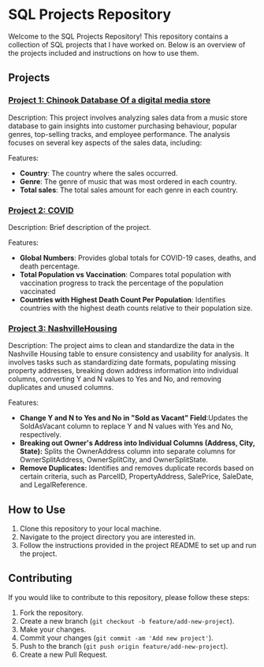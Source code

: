 # SQL Projects Repository

Welcome to the SQL Projects Repository! This repository contains a collection of SQL projects that I have worked on. Below is an overview of the projects included and instructions on how to use them.

## Projects

### [Project 1: Chinook Database Of a digital media store]([project1/][(https://github.com/MMS-21/SQL/tree/9cc51c6e8ae0d2b4d2a2305075617b15a85a9ea4/Analysis%20of%20Chinook%20Database%20Of%20a%20digital%20media%20store)](https://github.com/MMS-21/SQL/tree/f3922eb8e3afdf9f732e49c62f5ba4bfc71fa665/Analysis%20of%20Chinook%20Database%20Of%20a%20digital%20media%20store))

Description: This project involves analyzing sales data from a music store database to gain insights into customer purchasing behaviour, popular genres, top-selling tracks, and employee performance. The analysis focuses on several key aspects of the sales data, including:

Features:
- **Country**: The country where the sales occurred.
- **Genre**: The genre of music that was most ordered in each country.
- **Total sales**: The total sales amount for each genre in each country.

### [Project 2: COVID]([project2/](https://github.com/MMS-21/SQL/blob/9cc51c6e8ae0d2b4d2a2305075617b15a85a9ea4/COVID%20Portfolio%20Project.sql))

Description: Brief description of the project.

Features:
- **Global Numbers**: Provides global totals for COVID-19 cases, deaths, and death percentage.
- **Total Population vs Vaccination**: Compares total population with vaccination progress to track the percentage of the population vaccinated
- **Countries with Highest Death Count Per Population**: Identifies countries with the highest death counts relative to their population size.

### [Project 3: NashvilleHousing ]([project2/]([https://github.com/MMS-21/SQL/blob/9cc51c6e8ae0d2b4d2a2305075617b15a85a9ea4/COVID%20Portfolio%20Project.sql](https://github.com/MMS-21/SQL/blob/9cc51c6e8ae0d2b4d2a2305075617b15a85a9ea4/NashvilleHousing%20-Data%20Cleaning%20Project.sql)))

Description: The project aims to clean and standardize the data in the Nashville Housing table to ensure consistency and usability for analysis. It involves tasks such as standardizing date formats, populating missing property addresses, breaking down address information into individual columns, converting Y and N values to Yes and No, and removing duplicates and unused columns.

Features:
- **Change Y and N to Yes and No in "Sold as Vacant" Field**:Updates the SoldAsVacant column to replace Y and N values with Yes and No, respectively.
- **Breaking out Owner's Address into Individual Columns (Address, City, State):** Splits the OwnerAddress column into separate columns for OwnerSplitAddress, OwnerSplitCity, and OwnerSplitState.
- **Remove Duplicates:** Identifies and removes duplicate records based on certain criteria, such as ParcelID, PropertyAddress, SalePrice, SaleDate, and LegalReference.

## How to Use

1. Clone this repository to your local machine.
2. Navigate to the project directory you are interested in.
3. Follow the instructions provided in the project README to set up and run the project.

## Contributing

If you would like to contribute to this repository, please follow these steps:
1. Fork the repository.
2. Create a new branch (`git checkout -b feature/add-new-project`).
3. Make your changes.
4. Commit your changes (`git commit -am 'Add new project'`).
5. Push to the branch (`git push origin feature/add-new-project`).
6. Create a new Pull Request.

